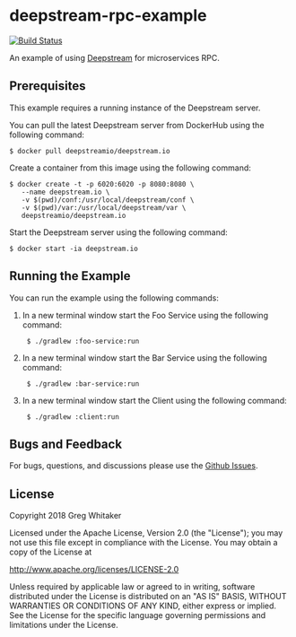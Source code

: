 # deepstream-rpc-example
[![Build Status](https://travis-ci.org/gregwhitaker/deepstream-rpc-example.svg?branch=master)](https://travis-ci.org/gregwhitaker/deepstream-rpc-example)

An example of using [Deepstream](https://deepstreamhub.com/) for microservices RPC.

## Prerequisites
This example requires a running instance of the Deepstream server.

You can pull the latest Deepstream server from DockerHub using the following command:

    $ docker pull deepstreamio/deepstream.io

Create a container from this image using the following command:

    $ docker create -t -p 6020:6020 -p 8080:8080 \
       --name deepstream.io \
       -v $(pwd)/conf:/usr/local/deepstream/conf \
       -v $(pwd)/var:/usr/local/deepstream/var \
       deepstreamio/deepstream.io

Start the Deepstream server using the following command:

    $ docker start -ia deepstream.io

## Running the Example
You can run the example using the following commands:

1. In a new terminal window start the Foo Service using the following command:

        $ ./gradlew :foo-service:run
    
2. In a new terminal window start the Bar Service using the following command:

        $ ./gradlew :bar-service:run
    
3. In a new terminal window start the Client using the following command:

        $ ./gradlew :client:run

## Bugs and Feedback
For bugs, questions, and discussions please use the [Github Issues](https://github.com/gregwhitaker/deepstream-rpc-example/issues).

## License
Copyright 2018 Greg Whitaker

Licensed under the Apache License, Version 2.0 (the "License");
you may not use this file except in compliance with the License.
You may obtain a copy of the License at

   http://www.apache.org/licenses/LICENSE-2.0

Unless required by applicable law or agreed to in writing, software
distributed under the License is distributed on an "AS IS" BASIS,
WITHOUT WARRANTIES OR CONDITIONS OF ANY KIND, either express or implied.
See the License for the specific language governing permissions and
limitations under the License.